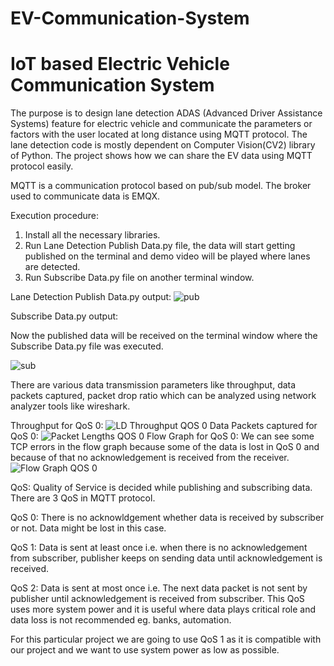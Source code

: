 # EV-Communication-System
# IoT based Electric Vehicle Communication System
The purpose is to design lane detection ADAS (Advanced Driver Assistance Systems) feature for electric vehicle and communicate the parameters or factors with the user located at long distance using MQTT protocol.
The lane detection code is mostly dependent on Computer Vision(CV2) library of Python.
The project shows how we can share the EV data using MQTT protocol easily.

MQTT is a communication protocol based on pub/sub model. The broker used to communicate data is EMQX. 

Execution procedure:
1) Install all the necessary libraries.
2) Run Lane Detection Publish Data.py file, the data will start getting published on the terminal and demo video will be played where lanes are detected. 
3) Run Subscribe Data.py file on another terminal window.
 
Lane Detection Publish Data.py output:
![pub](https://user-images.githubusercontent.com/73383343/126430604-15ae0de7-748f-40c1-8a5d-618cd0a5ce83.JPG)

Subscribe Data.py output:

Now the published data will be received on the terminal window where the Subscribe Data.py file was executed.

![sub](https://user-images.githubusercontent.com/73383343/126430654-e76524d3-e1e0-4401-8d61-fcc7eb3170cc.JPG)


There are various data transmission parameters like throughput, data packets captured, packet drop ratio which can be analyzed using network analyzer tools like wireshark.

Throughput for QoS 0:
![LD Throughput QOS 0](https://user-images.githubusercontent.com/73383343/126430797-a0b27e8f-bce8-4ab7-8c1d-c9c53937be87.png)
Data Packets captured for QoS 0:
![Packet Lengths QOS 0](https://user-images.githubusercontent.com/73383343/126430814-b342bf4d-9a4a-41a5-a41f-a1ac51431c70.PNG)
Flow Graph for QoS 0: We can see some TCP errors in the flow graph because some of the data is lost in QoS 0 and because of that no acknowledgement is received from the receiver.
![Flow Graph QOS 0](https://user-images.githubusercontent.com/73383343/126430957-45bf97c4-d79b-46ef-b1cd-d60eeb1025eb.png)


QoS: Quality of Service is decided while publishing and subscribing data. There are 3 QoS in MQTT protocol. 

QoS 0: There is no acknowldgement whether data is received by subscriber or not. Data might be lost in this case.

QoS 1: Data is sent at least once i.e. when there is no acknowledgement from subscriber, publisher keeps on sending data until acknowledgement is received. 

QoS 2: Data is sent at most once i.e. The next data packet is not sent by publisher until acknowledgement is received from subscriber. This QoS uses more system power and it is useful where data plays critical role and data loss is not recommended eg. banks, automation.

For this particular project we are going to use QoS 1 as it is compatible with our project and we want to use system power as low as possible.   
